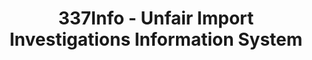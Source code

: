 ---
layout: default
bigquery: https://console.cloud.google.com/bigquery?p=patents-public-data&d=usitc_investigations&page=dataset&project=sheets-management-319211
citation: US International Trade Commission 337Info Unfair Import Investigations Information
  System
contributors: US International Trade Comission
cost: None
description: US International Trade Commission 337Info Unfair Import Investigations
  Information System contains data on investigations done under Section 337. Section
  337 declares the infringement of certain statutory intellectual property rights
  and other forms of unfair competition in import trade to be unlawful practices.
  Most Section 337 investigations involve allegations of patent or registered trademark
  infringement.
documentation: FAQ and tutorial available on the site
last_edit: 04/07/2022, 14:00:01
location: https://pubapps2.usitc.gov/337external/
maintained_by: US International Trade Comission
schema_fields:
- dateCreated
- scheduledEndDateEvidHear
- teoProceedingInvolved
- complainant
- trademarkNumbers
- currentActiveALJ
- docketNo
- markmanHearing
- ouiiParticipation
- patentNumbers
- currentStatus
- actualEndDateEvidHear
- lastUpdated
- ouiiAttorney
- teoIdDueDate
- id
- gcAttorney
- finalIdOnViolationDue
- htsNumbers
- invUnfairAct
- finalIdOnViolationIssue
- dateOfPublicationFrNotice
- scheduledStartDateEvidHear
- actualStartDateEvidHear
- publication_number
- respondent
- investigationType
- title
- endDateMarkmanHearing
- patentNumber
- targetDate
- dateComplaintFiled
- investigationTermDate
- cafcAppeals
- finalDetViolation
- aljAssigned
- teoIdIssueDate
- copyrightNumbers
- startDateMarkmanHearing
- internalRemand
- finalDetNoViolation
- investigationNo
- teoReliefGranted
- issueDateOtherNonFinal
shortname: unfair_import_investigations
tags:
- import
- legal
- trade
timeframe: 2008-2021 (prior to 2008 downloadable as a JSON file)
title: 337Info - Unfair Import Investigations Information System
uuid: 2721f5ec-e599-4890-9265-9706719fc71e
---